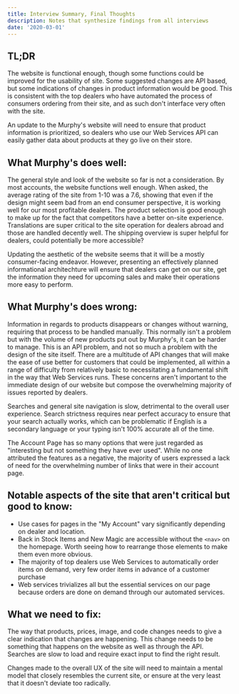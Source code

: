 ```yaml
---
title: Interview Summary, Final Thoughts
description: Notes that synthesize findings from all interviews
date: '2020-03-01'
---
```


## TL;DR

The website is functional enough, though some functions could be improved for the usability of site. Some suggested changes are API based, but some indications of changes in product information would be good. This is consistent with the top dealers who have automated the process of consumers ordering from their site, and as such don't interface very often with the site.

An update to the Murphy's website will need to ensure that product information is prioritized, so dealers who use our Web Services API can easily gather data about products at they go live on their store.

## What Murphy's does well:

The general style and look of the website so far is not a consideration. By most accounts, the website functions well enough. When asked, the average rating of the site from 1-10 was a 7.6, showing that even if the design might seem bad from an end consumer perspective, it is working well for our most profitable dealers. The product selection is good enough to make up for the fact that competitors have a better on-site experience. Translations are super critical to the site operation for dealers abroad and those are handled decently well. The shipping overview is super helpful for dealers, could potentially be more accessible?

Updating the aesthetic of the website seems that it will be a mostly consumer-facing endeavor. However, presenting an effectively planned informational architechture will ensure that dealers can get on our site, get the information they need for upcoming sales and make their operations more easy to perform.

## What Murphy's does wrong:

Information in regards to products disappears or changes without warning, requiring that process to be handled manually. This normally isn't a problem but with the volume of new products put out by Murphy's, it can be harder to manage. This is an API problem, and not so much a problem with the design of the site itself. There are a multitude of API changes that will make the ease of use better for customers that could be implemented, all within a range of difficulty from relatively basic to necessitating a fundamental shift in the way that Web Services runs. These concerns aren't important to the immediate design of our website but compose the overwhelming majority of issues reported by dealers.

Searches and general site navigation is slow, detrimental to the overall user experience. Search strictness requires near perfect accuracy to ensure that your search actually works, which can be problematic if English is a secondary language or your typing isn't 100% accurate all of the time.

The Account Page has so many options that were just regarded as "interesting but not something they have ever used". While no one attributed the features as a negative, the majority of users expressed a lack of need for the overwhelming number of links that were in their account page.


## Notable aspects of the site that aren't critical but good to know:

- Use cases for pages in the "My Account" vary significantly depending on dealer and location. 
- Back in Stock Items and New Magic are accessible without the `<nav>` on the homepage. Worth seeing how to rearrange those elements to make them even more obvious.
- The majority of top dealers use Web Services to automatically order items on demand, very few order items in advance of a customer purchase
- Web services trivializes all but the essential services on our page because orders are done on demand through our automated services.

## What we need to fix:

The way that products, prices, image, and code changes needs to give a clear indication that changes are happening. This change needs to be something that happens on the website as well as through the API. Searches are slow to load and require exact input to find the right result.

Changes made to the overall UX of the site will need to maintain a mental model that closely resembles the current site, or ensure at the very least that it doesn't deviate too radically.